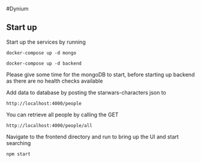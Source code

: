 #Dynium

## Start up
Start up the services by running
```
docker-compose up -d mongo
```
```
docker-compose up -d backend
```
Please give some time for the mongoDB to start, before starting up backend as there are no health checks available


Add data to database by posting the starwars-characters json to 
```
http://localhost:4000/people
```
You can retrieve all people by calling the GET
```
http://localhost:4000/people/all
```

Navigate to the frontend directory and run to bring up the UI and start searching
```
npm start
```